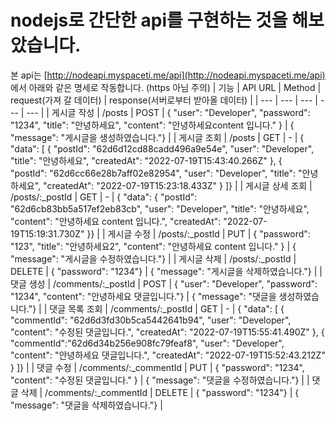 # nodejs로 간단한 api를 구현하는 것을 해보았습니다. 

본 api는 
[http://nodeapi.myspaceti.me/api](http://nodeapi.myspaceti.me/api) 에서 아래와 같은 명세로 작동합니다. 
(https 아님 주의)
| 기능 | API URL | Method | request(가져 갈 데이터) | response(서버로부터 받아올 데이터) |
| --- | --- | --- | --- | --- |
| 게시글 작성 | /posts | POST | {  "user": "Developer", "password": "1234",  "title": "안녕하세요", "content": "안녕하세요content 입니다." } | {  "message": "게시글을 생성하였습니다."} |
| 게시글 조회 | /posts | GET | - | {  "data": [    {  "postId": "62d6d12cd88cadd496a9e54e", "user": "Developer",  "title": "안녕하세요",  "createdAt": "2022-07-19T15:43:40.266Z" },  {      
"postId": "62d6cc66e28b7aff02e82954", "user": "Developer",  "title": "안녕하세요",  "createdAt": "2022-07-19T15:23:18.433Z" } ]} |
| 게시글 상세 조회 | /posts/:_postId | GET | - | {  "data": {  "postId": "62d6cb83bb5a517ef2eb83cb", "user": "Developer",  "title": "안녕하세요",  "content": "안녕하세요 content 입니다.",  "createdAt": "2022-07-19T15:19:31.730Z"  }} |
| 게시글 수정 | /posts/:_postId | PUT | {  "password": "123", "title": "안녕하세요2", "content": "안녕하세요 content 입니다." } | {  "message": "게시글을 수정하였습니다."} |
| 게시글 삭제 | /posts/:_postId | DELETE | {  "password": "1234"} | {  "message": "게시글을 삭제하였습니다."} |
| 댓글 생성 | /comments/:_postId | POST | {  "user": "Developer",  "password": "1234",  "content": "안녕하세요 댓글입니다."} | {  "message": "댓글을 생성하였습니다."} |
| 댓글 목록 조회 | /comments/:_postId | GET | - | { "data": [ { "commentId": "62d6d3fd30b5ca5442641b94", "user": "Developer", "content": "수정된 댓글입니다.", "createdAt": "2022-07-19T15:55:41.490Z" }, { "commentId":"62d6d34b256e908fc79feaf8", "user": "Developer",   "content": "안녕하세요 댓글입니다.",  "createdAt": "2022-07-19T15:52:43.212Z" }  ]} |
| 댓글 수정 | /comments/:_commentId | PUT | { "password": "1234",  "content": "수정된 댓글입니다." } | {  "message": "댓글을 수정하였습니다."} |
| 댓글 삭제 | /comments/:_commentId | DELETE | {  "password": "1234"} | {  "message": "댓글을 삭제하였습니다."} |
